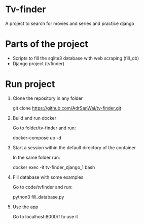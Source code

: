 Tv-finder
=
A project to search for movies and series and practice django


Parts of the project
=
* Scripts to fill the sqlite3 database with web scraping (fill_db)
* Django project (tvfinder)

Run project
=
1. Clone the repository in any folder

      git clone https://github.com/AdrSanWal/tv-finder.git

2. Build and run docker

      Go to folder/tv-finder and run:
      
      docker-compose up -d

3. Start a session within the default directory of the container

      In the same folder run:
      
      docker exec -it tv-finder_django_1 bash
      
4. Fill database with some examples

      Go to code/tvfinder and run:
      
      python3 fill_database.py    
  
5. Use the app
      
      Go to localhost:8000/f to use it
